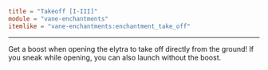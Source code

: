 ```toml
title = "Takeoff [I-III]"
module = "vane-enchantments"
itemlike = "vane-enchantments:enchantment_take_off"
```
---
Get a boost when opening the elytra to take off directly from the ground! If you sneak while opening, you can also launch without the boost.
